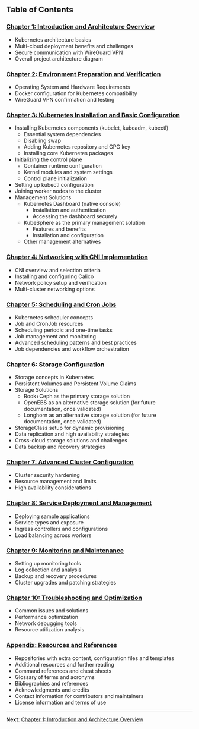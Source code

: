 ## Table of Contents

### [Chapter 1: Introduction and Architecture Overview](0100-Chapter_1-Introduction_and_Architecture_Overview.md)
- Kubernetes architecture basics
- Multi-cloud deployment benefits and challenges
- Secure communication with WireGuard VPN
- Overall project architecture diagram

### [Chapter 2: Environment Preparation and Verification](0200-Chapter_2-Environment_Preparation_and_Verification.md)
- Operating System and Hardware Requirements
- Docker configuration for Kubernetes compatibility
- WireGuard VPN confirmation and testing

### [Chapter 3: Kubernetes Installation and Basic Configuration](0300-Chapter_3-Kubernetes_Installation_and_Basic_Configuration.md)
- Installing Kubernetes components (kubelet, kubeadm, kubectl)
  - Essential system dependencies
  - Disabling swap
  - Adding Kubernetes repository and GPG key
  - Installing core Kubernetes packages
- Initializing the control plane
  - Container runtime configuration
  - Kernel modules and system settings
  - Control plane initialization
- Setting up kubectl configuration
- Joining worker nodes to the cluster
- Management Solutions
  - Kubernetes Dashboard (native console)
    - Installation and authentication
    - Accessing the dashboard securely
  - KubeSphere as the primary management solution
    - Features and benefits
    - Installation and configuration
  - Other management alternatives

### [Chapter 4: Networking with CNI Implementation](0400-Chapter_4-Networking_with_CNI_Implementation.md)
- CNI overview and selection criteria
- Installing and configuring Calico
- Network policy setup and verification
- Multi-cluster networking options

### [Chapter 5: Scheduling and Cron Jobs](0500-Chapter_5-Scheduling_and_Cron_Jobs.md)
- Kubernetes scheduler concepts
- Job and CronJob resources
- Scheduling periodic and one-time tasks
- Job management and monitoring
- Advanced scheduling patterns and best practices
- Job dependencies and workflow orchestration

### [Chapter 6: Storage Configuration](0600-Chapter_6-Storage_Configuration.md)
- Storage concepts in Kubernetes
- Persistent Volumes and Persistent Volume Claims
- Storage Solutions
  - Rook+Ceph as the primary storage solution
  - OpenEBS as an alternative storage solution (for future documentation, once validated)
  - Longhorn as an alternative storage solution (for future documentation, once validated)
- StorageClass setup for dynamic provisioning
- Data replication and high availability strategies
- Cross-cloud storage solutions and challenges
- Data backup and recovery strategies

### [Chapter 7: Advanced Cluster Configuration](0700-Chapter_7-Advanced_Cluster_Configuration.md)
- Cluster security hardening
- Resource management and limits
- High availability considerations

### [Chapter 8: Service Deployment and Management](0800-Chapter_8-Service_Deployment_and_Management.md)
- Deploying sample applications
- Service types and exposure
- Ingress controllers and configurations
- Load balancing across workers

### [Chapter 9: Monitoring and Maintenance](0900-Chapter_9-Monitoring_and_Maintenance.md)
- Setting up monitoring tools
- Log collection and analysis
- Backup and recovery procedures
- Cluster upgrades and patching strategies

### [Chapter 10: Troubleshooting and Optimization](1000-Chapter_10-Troubleshooting_and_Optimization.md)
- Common issues and solutions
- Performance optimization
- Network debugging tools
- Resource utilization analysis

### [Appendix: Resources and References](9999-Appendix.md)
- Repositories with extra content, configuration files and templates
- Additional resources and further reading
- Command references and cheat sheets
- Glossary of terms and acronyms
- Bibliographies and references
- Acknowledgments and credits
- Contact information for contributors and maintainers
- License information and terms of use

---

**Next**: [Chapter 1: Introduction and Architecture Overview](0100-Chapter_1-Introduction_and_Architecture_Overview.md)
